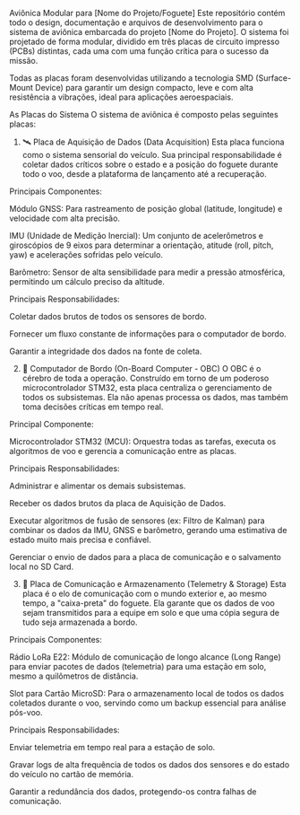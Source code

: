 Aviônica Modular para [Nome do Projeto/Foguete]
Este repositório contém todo o design, documentação e arquivos de desenvolvimento para o sistema de aviônica embarcada do projeto [Nome do Projeto]. O sistema foi projetado de forma modular, dividido em três placas de circuito impresso (PCBs) distintas, cada uma com uma função crítica para o sucesso da missão.

Todas as placas foram desenvolvidas utilizando a tecnologia SMD (Surface-Mount Device) para garantir um design compacto, leve e com alta resistência a vibrações, ideal para aplicações aeroespaciais.

As Placas do Sistema
O sistema de aviônica é composto pelas seguintes placas:

1. 🛰️ Placa de Aquisição de Dados (Data Acquisition)
Esta placa funciona como o sistema sensorial do veículo. Sua principal responsabilidade é coletar dados críticos sobre o estado e a posição do foguete durante todo o voo, desde a plataforma de lançamento até a recuperação.

Principais Componentes:

Módulo GNSS: Para rastreamento de posição global (latitude, longitude) e velocidade com alta precisão.

IMU (Unidade de Medição Inercial): Um conjunto de acelerômetros e giroscópios de 9 eixos para determinar a orientação, atitude (roll, pitch, yaw) e acelerações sofridas pelo veículo.

Barômetro: Sensor de alta sensibilidade para medir a pressão atmosférica, permitindo um cálculo preciso da altitude.

Principais Responsabilidades:

Coletar dados brutos de todos os sensores de bordo.

Fornecer um fluxo constante de informações para o computador de bordo.

Garantir a integridade dos dados na fonte de coleta.

2. 🧠 Computador de Bordo (On-Board Computer - OBC)
O OBC é o cérebro de toda a operação. Construído em torno de um poderoso microcontrolador STM32, esta placa centraliza o gerenciamento de todos os subsistemas. Ela não apenas processa os dados, mas também toma decisões críticas em tempo real.

Principal Componente:

Microcontrolador STM32 (MCU): Orquestra todas as tarefas, executa os algoritmos de voo e gerencia a comunicação entre as placas.

Principais Responsabilidades:

Administrar e alimentar os demais subsistemas.

Receber os dados brutos da placa de Aquisição de Dados.

Executar algoritmos de fusão de sensores (ex: Filtro de Kalman) para combinar os dados da IMU, GNSS e barômetro, gerando uma estimativa de estado muito mais precisa e confiável.

Gerenciar o envio de dados para a placa de comunicação e o salvamento local no SD Card.

3. 📡 Placa de Comunicação e Armazenamento (Telemetry & Storage)
Esta placa é o elo de comunicação com o mundo exterior e, ao mesmo tempo, a "caixa-preta" do foguete. Ela garante que os dados de voo sejam transmitidos para a equipe em solo e que uma cópia segura de tudo seja armazenada a bordo.

Principais Componentes:

Rádio LoRa E22: Módulo de comunicação de longo alcance (Long Range) para enviar pacotes de dados (telemetria) para uma estação em solo, mesmo a quilômetros de distância.

Slot para Cartão MicroSD: Para o armazenamento local de todos os dados coletados durante o voo, servindo como um backup essencial para análise pós-voo.

Principais Responsabilidades:

Enviar telemetria em tempo real para a estação de solo.

Gravar logs de alta frequência de todos os dados dos sensores e do estado do veículo no cartão de memória.

Garantir a redundância dos dados, protegendo-os contra falhas de comunicação.
